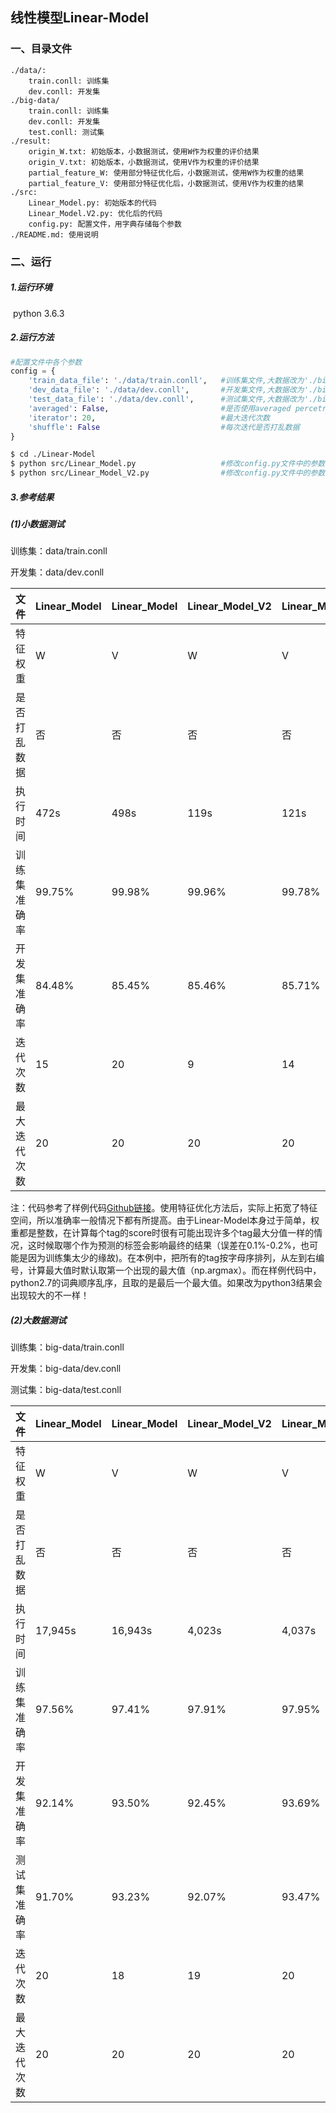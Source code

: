 ## 线性模型Linear-Model

### 一、目录文件

```
./data/:
    train.conll: 训练集
    dev.conll: 开发集
./big-data/
    train.conll: 训练集
    dev.conll: 开发集
    test.conll: 测试集
./result:
    origin_W.txt: 初始版本，小数据测试，使用W作为权重的评价结果
    origin_V.txt: 初始版本，小数据测试，使用V作为权重的评价结果
    partial_feature_W: 使用部分特征优化后，小数据测试，使用W作为权重的结果
    partial_feature_V: 使用部分特征优化后，小数据测试，使用V作为权重的结果
./src:
    Linear_Model.py: 初始版本的代码
    Linear_Model.V2.py: 优化后的代码
    config.py: 配置文件，用字典存储每个参数
./README.md: 使用说明
```



### 二、运行

##### 1.运行环境

​    python 3.6.3

##### 2.运行方法

```python
#配置文件中各个参数
config = {
    'train_data_file': './data/train.conll',   #训练集文件,大数据改为'./big-data/train.conll'
    'dev_data_file': './data/dev.conll',       #开发集文件,大数据改为'./big-data/dev.conll'
    'test_data_file': './data/dev.conll',      #测试集文件,大数据改为'./big-data/test.conll'
    'averaged': False,                         #是否使用averaged percetron
    'iterator': 20,                            #最大迭代次数
    'shuffle': False                           #每次迭代是否打乱数据
}
```

```bash
$ cd ./Linear-Model
$ python src/Linear_Model.py                   #修改config.py文件中的参数
$ python src/Linear_Model_V2.py                #修改config.py文件中的参数
```

##### 3.参考结果

##### (1)小数据测试

训练集：data/train.conll

开发集：data/dev.conll

| 文件         | Linear_Model | Linear_Model | Linear_Model_V2 | Linear_Model_V2 |
| :----------- | ------------ | ------------ | --------------- | --------------- |
| 特征权重     | W            | V            | W               | V               |
| 是否打乱数据 | 否 | 否 | 否 | 否 |
| 执行时间     | 472s         | 498s         | 119s             | 121s             |
| 训练集准确率 | 99.75%       | 99.98%       | 99.96%          | 99.78%          |
| 开发集准确率 | 84.48%       | 85.45%       | 85.46%          | 85.71%          |
| 迭代次数     | 15           | 20           | 9               | 14              |
| 最大迭代次数 | 20           | 20           | 20              | 20              |

注：代码参考了样例代码[Github链接](https://github.com/KiroSummer/LinearModel)。使用特征优化方法后，实际上拓宽了特征空间，所以准确率一般情况下都有所提高。由于Linear-Model本身过于简单，权重都是整数，在计算每个tag的score时很有可能出现许多个tag最大分值一样的情况，这时候取哪个作为预测的标签会影响最终的结果（误差在0.1%-0.2%，也可能是因为训练集太少的缘故)。在本例中，把所有的tag按字母序排列，从左到右编号，计算最大值时默认取第一个出现的最大值（np.argmax）。而在样例代码中，python2.7的词典顺序乱序，且取的是最后一个最大值。如果改为python3结果会出现较大的不一样！

##### (2)大数据测试

训练集：big-data/train.conll

开发集：big-data/dev.conll

测试集：big-data/test.conll

| 文件         | Linear_Model | Linear_Model | Linear_Model_V2 | Linear_Model_V2 |
| :----------- | ------------ | ------------ | --------------- | --------------- |
| 特征权重     | W            | V            | W               | V               |
| 是否打乱数据 | 否           | 否           | 否              | 否              |
| 执行时间     | 17,945s      | 16,943s      | 4,023s          | 4,037s          |
| 训练集准确率 | 97.56%       | 97.41%       | 97.91%          | 97.95%          |
| 开发集准确率 | 92.14%       | 93.50%       | 92.45%          | 93.69%          |
| 测试集准确率 | 91.70%       | 93.23%       | 92.07%          | 93.47%          |
| 迭代次数     | 20           | 18           | 19              | 20              |
| 最大迭代次数 | 20           | 20           | 20              | 20              |

